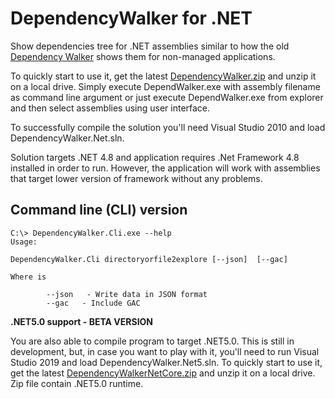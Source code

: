 # DependencyWalker for .NET

Show dependencies tree for .NET assemblies similar to how the old [Dependency Walker](http://www.dependencywalker.com/) shows them for non-managed applications.

To quickly start to use it, get the latest [DependencyWalker.zip](https://github.com/isindicic/DependencyWalker.Net/releases/download/1.0/DependencyWalker.zip) and unzip it on a local drive.
Simply execute DependWalker.exe with assembly filename as command line argument or just execute DependWalker.exe from explorer and then select assemblies using user interface. 

To successfully compile the solution you'll need Visual Studio 2010 and load DependencyWalker.Net.sln. 

Solution targets .NET 4.8 and application requires .Net Framework 4.8 installed in order to run. However, the application will work with assemblies that target lower version of framework without any problems.

## Command line (CLI) version

```
C:\> DependencyWalker.Cli.exe --help
Usage:

DependencyWalker.Cli directoryorfile2explore [--json]  [--gac]

Where is

        --json   - Write data in JSON format
        --gac   - Include GAC

```

**.NET5.0 support - BETA VERSION**

You are also able to compile program to target .NET5.0. This is still in development, but, in case you want to play with it, you'll need to run Visual Studio 2019 and load DependencyWalker.Net5.sln. To quickly start to use it, get the latest [DependencyWalkerNetCore.zip](https://github.com/isindicic/DependencyWalker.Net/releases/download/1.0/DependencyWalkerNetCore.zip) and unzip it on a local drive. Zip file contain .NET5.0 runtime.
                
